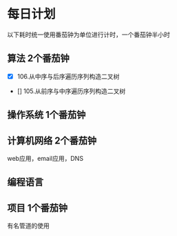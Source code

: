 # 每日计划
以下耗时统一使用番茄钟为单位进行计时，一个番茄钟半小时
## 算法 2个番茄钟
- [x] 106.从中序与后序遍历序列构造二叉树
- [] 105.从前序与中序遍历序列构造二叉树


## 操作系统 1个番茄钟

## 计算机网络 2个番茄钟
web应用，email应用，DNS
## 编程语言
## 项目 1个番茄钟
有名管道的使用